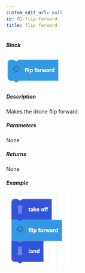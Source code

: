 ```yaml
---
custom_edit_url: null
id: 01-flip-forward
title: flip forward
---
```


##### Block

![flipfoward image](flipforward.png)

##### Description

Makes the drone flip forward.

##### Parameters

None

##### Returns

None

##### Example

![flipforward iamge](flipforward_example.png)
